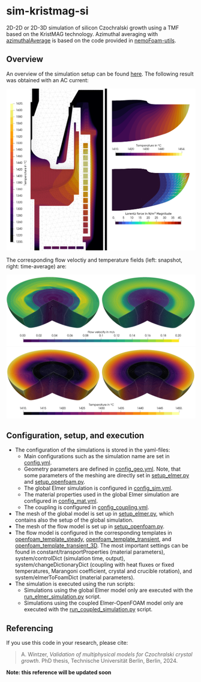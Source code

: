 # sim-kristmag-si
2D-2D or 2D-3D simulation of silicon Czochralski growth using a TMF based on the KristMAG technology. Azimuthal averaging with [azimuthalAverage](azimuthalAverage) is based on the code provided in [nemoFoam-utils](https://github.com/nemocrys/nemoFoam-utils).

## Overview

An overview of the simulation setup can be found [here](figures/setup.pdf). The following result was obtained with an AC current:

![result-2D-simulation](figures/2D-3D_AC-global.png)

The corresponding flow veloctiy and temperature fields (left: snapshot, right: time-average) are:

![result-flow-velocity](figures/AC_flow-velocity.png)
![result-flow-temperature](figures/AC_temperature.png)

## Configuration, setup, and execution

- The configuration of the simulations is stored in the yaml-files:
  - Main configurations such as the simulation name are set in [config.yml](config.yml).
  - Geometry parameters are defined in [config_geo.yml](config_geo.yml). Note, that some parameters of the meshing are directly set in [setup_elmer.py](setup_elmer.py) and [setup_openfoam.py](setup_openfoam.py).
  - The global Elmer simulation is configured in [config_sim.yml](config_sim.yml).
  - The material properties used in the global Elmer simulation are configured in [config_mat.yml](config_mat.yml).
  - The coupling is configured in [config_coupling.yml](config_coupling.yml).
- The mesh of the global model is set up in [setup_elmer.py](setup_elmer.py), which contains also the setup of the global simulation.
- The mesh of the flow model is set up in [setup_openfoam.py](setup_openfoam.py).
- The flow model is configured in the corresponding templates in [openfoam_template_steady](openfoam_template_steady), [openfoam_template_transient](openfoam_template_transient), and [openfoam_template_transient_3D](openfoam_template_transient_3D). The most important settings can be found in constant/transportProperties (material parameters), system/controlDict (simulation time, output), system/changeDictionaryDict (coupling with heat fluxes or fixed temperatures, Marangoni coefficient, crystal and crucible rotation), and system/elmerToFoamDict (material parameters).
- The simulation is executed using the run scripts:
  - Simulations using the global Elmer model only are executed with the [run_elmer_simulation.py](run_elmer_simulation.py) script.
  - Simulations using the coupled Elmer-OpenFOAM model only are executed with the [run_coupled_simulation.py](run_coupled_simulation.py) script.

## Referencing
If you use this code in your research, please cite:

> A. Wintzer, *Validation of multiphysical models for Czochralski crystal growth*. PhD thesis, Technische Universität Berlin, Berlin, 2024.

**Note: this reference will be updated soon**
